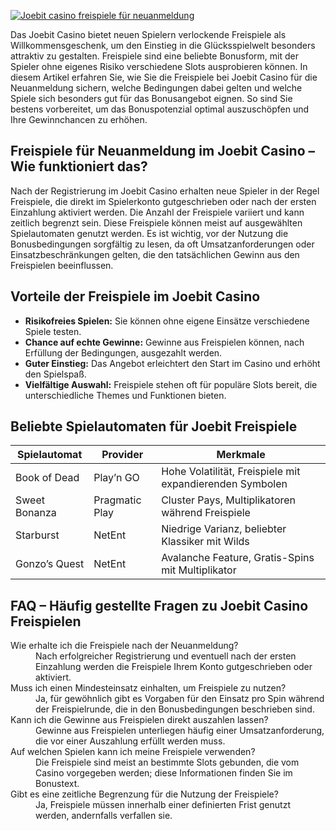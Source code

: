 [![Joebit casino freispiele für neuanmeldung](https://123-caf.pages.dev/gitsignup.png)](https://vrmoo.ru/Bt82HjjY)

<p>Das Joebit Casino bietet neuen Spielern verlockende Freispiele als Willkommensgeschenk, um den Einstieg in die Glücksspielwelt besonders attraktiv zu gestalten. Freispiele sind eine beliebte Bonusform, mit der Spieler ohne eigenes Risiko verschiedene Slots ausprobieren können. In diesem Artikel erfahren Sie, wie Sie die Freispiele bei Joebit Casino für die Neuanmeldung sichern, welche Bedingungen dabei gelten und welche Spiele sich besonders gut für das Bonusangebot eignen. So sind Sie bestens vorbereitet, um das Bonuspotenzial optimal auszuschöpfen und Ihre Gewinnchancen zu erhöhen.</p>  <h2>Freispiele für Neuanmeldung im Joebit Casino – Wie funktioniert das?</h2> <p>Nach der Registrierung im Joebit Casino erhalten neue Spieler in der Regel Freispiele, die direkt im Spielerkonto gutgeschrieben oder nach der ersten Einzahlung aktiviert werden. Die Anzahl der Freispiele variiert und kann zeitlich begrenzt sein. Diese Freispiele können meist auf ausgewählten Spielautomaten genutzt werden. Es ist wichtig, vor der Nutzung die Bonusbedingungen sorgfältig zu lesen, da oft Umsatzanforderungen oder Einsatzbeschränkungen gelten, die den tatsächlichen Gewinn aus den Freispielen beeinflussen.</p>  <h2>Vorteile der Freispiele im Joebit Casino</h2> <ul>   <li><strong>Risikofreies Spielen:</strong> Sie können ohne eigene Einsätze verschiedene Spiele testen.</li>   <li><strong>Chance auf echte Gewinne:</strong> Gewinne aus Freispielen können, nach Erfüllung der Bedingungen, ausgezahlt werden.</li>   <li><strong>Guter Einstieg:</strong> Das Angebot erleichtert den Start im Casino und erhöht den Spielspaß.</li>   <li><strong>Vielfältige Auswahl:</strong> Freispiele stehen oft für populäre Slots bereit, die unterschiedliche Themes und Funktionen bieten.</li> </ul>  <h2>Beliebte Spielautomaten für Joebit Freispiele</h2> <table>   <thead>     <tr>       <th>Spielautomat</th>       <th>Provider</th>       <th>Merkmale</th>     </tr>   </thead>   <tbody>     <tr>       <td>Book of Dead</td>       <td>Play’n GO</td>       <td>Hohe Volatilität, Freispiele mit expandierenden Symbolen</td>     </tr>     <tr>       <td>Sweet Bonanza</td>       <td>Pragmatic Play</td>       <td>Cluster Pays, Multiplikatoren während Freispiele</td>     </tr>     <tr>       <td>Starburst</td>       <td>NetEnt</td>       <td>Niedrige Varianz, beliebter Klassiker mit Wilds</td>     </tr>     <tr>       <td>Gonzo’s Quest</td>       <td>NetEnt</td>       <td>Avalanche Feature, Gratis-Spins mit Multiplikator</td>     </tr>   </tbody> </table>  <h2>FAQ – Häufig gestellte Fragen zu Joebit Casino Freispielen</h2> <dl>   <dt>Wie erhalte ich die Freispiele nach der Neuanmeldung?</dt>   <dd>Nach erfolgreicher Registrierung und eventuell nach der ersten Einzahlung werden die Freispiele Ihrem Konto gutgeschrieben oder aktiviert.</dd>      <dt>Muss ich einen Mindesteinsatz einhalten, um Freispiele zu nutzen?</dt>   <dd>Ja, für gewöhnlich gibt es Vorgaben für den Einsatz pro Spin während der Freispielrunde, die in den Bonusbedingungen beschrieben sind.</dd>      <dt>Kann ich die Gewinne aus Freispielen direkt auszahlen lassen?</dt>   <dd>Gewinne aus Freispielen unterliegen häufig einer Umsatzanforderung, die vor einer Auszahlung erfüllt werden muss.</dd>      <dt>Auf welchen Spielen kann ich meine Freispiele verwenden?</dt>   <dd>Die Freispiele sind meist an bestimmte Slots gebunden, die vom Casino vorgegeben werden; diese Informationen finden Sie im Bonustext.</dd>      <dt>Gibt es eine zeitliche Begrenzung für die Nutzung der Freispiele?</dt>   <dd>Ja, Freispiele müssen innerhalb einer definierten Frist genutzt werden, andernfalls verfallen sie.</dd> </dl>